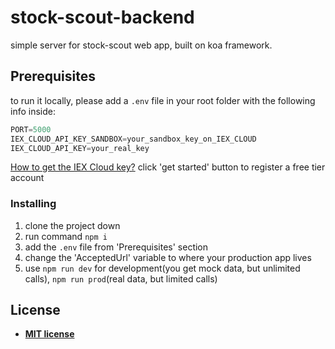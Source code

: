 # stock-scout-backend

simple server for stock-scout web app, built on koa framework.

## Prerequisites

to run it locally, please add a `.env` file in your root folder with the following info inside:

```javascript
PORT=5000
IEX_CLOUD_API_KEY_SANDBOX=your_sandbox_key_on_IEX_CLOUD 
IEX_CLOUD_API_KEY=your_real_key 
```

[How to get the IEX Cloud key?](https://iexcloud.io/) click 'get started' button to register a free tier account

### Installing

1. clone the project down
2. run command `npm i`
3. add the `.env` file from 'Prerequisites' section
4. change the 'AcceptedUrl' variable to where your production app lives
5. use `npm run dev` for development(you get mock data, but unlimited calls), `npm run prod`(real data, but limited calls)

## License

- **[MIT license](http://opensource.org/licenses/mit-license.php)**
